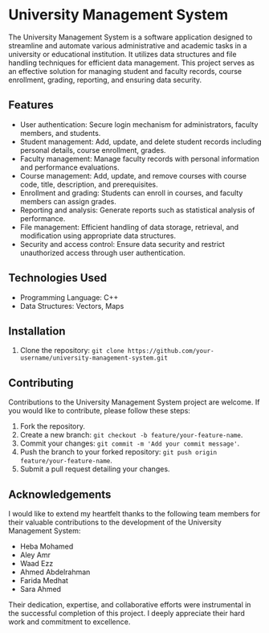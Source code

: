 
 # University Management System

The University Management System is a software application designed to streamline and automate various administrative and academic tasks in a university or educational institution. It utilizes data structures and file handling techniques for efficient data management. This project serves as an effective solution for managing student and faculty records, course enrollment, grading, reporting, and ensuring data security.

## Features

- User authentication: Secure login mechanism for administrators, faculty members, and students.
- Student management: Add, update, and delete student records including personal details, course enrollment, grades.
- Faculty management: Manage faculty records with personal information and performance evaluations.
- Course management: Add, update, and remove courses with course code, title, description, and prerequisites.
- Enrollment and grading: Students can enroll in courses, and faculty members can assign grades.
- Reporting and analysis: Generate reports such as statistical analysis of performance.
- File management: Efficient handling of data storage, retrieval, and modification using appropriate data structures.
- Security and access control: Ensure data security and restrict unauthorized access through user authentication.

## Technologies Used

- Programming Language: C++
- Data Structures: Vectors, Maps

## Installation

1. Clone the repository: `git clone https://github.com/your-username/university-management-system.git`

## Contributing

Contributions to the University Management System project are welcome. If you would like to contribute, please follow these steps:

1. Fork the repository.
2. Create a new branch: `git checkout -b feature/your-feature-name`.
3. Commit your changes: `git commit -m 'Add your commit message'`.
4. Push the branch to your forked repository: `git push origin feature/your-feature-name`.
5. Submit a pull request detailing your changes.

## Acknowledgements

I would like to extend my heartfelt thanks to the following team members for their valuable contributions to the development of the University Management System:

- Heba Mohamed
- Aley Amr
- Waad Ezz
- Ahmed Abdelrahman
- Farida Medhat
- Sara Ahmed

Their dedication, expertise, and collaborative efforts were instrumental in the successful completion of this project. I deeply appreciate their hard work and commitment to excellence.


